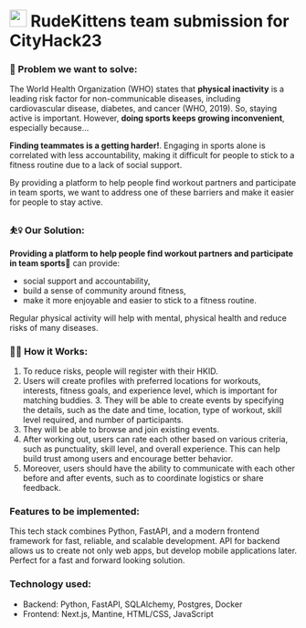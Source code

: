 # <img src="https://media.giphy.com/media/Z0Gtsd3EwdKTu/giphy.gif" width="30"> RudeKittens team submission for CityHack23 


### 🧘 Problem we want to solve:

The World Health Organization (WHO) states that **physical inactivity** is a leading risk factor for non-communicable diseases, including cardiovascular disease, diabetes, and cancer (WHO, 2019). So, staying active is important. However, **doing sports keeps growing inconvenient**, especially because... 

**Finding teammates is a getting harder!**. Engaging in sports alone is correlated with less accountability, making it difficult for people to stick to a fitness routine due to a lack of social support.

By providing a platform to help people find workout partners and participate in team sports, we want to address one of these barriers and make it easier for people to stay active.

### ⛹️‍♀️ Our Solution:

**Providing a platform to help people find workout partners and participate in team sports🏐** can provide:
- social support and accountability,
- build a sense of community around fitness, 
- make it more enjoyable and easier to stick to a fitness routine. 

Regular physical activity will help with mental, physical health and reduce risks of many diseases.

### 🧗🏻 How it Works: 

1. To reduce risks, people will register with their HKID. 
2. Users will create profiles with preferred locations for workouts, interests, fitness goals, and experience level, which is important for matching buddies. 3. They will be able to create events by specifying the details, such as the date and time, location, type of workout, skill level required, and number of participants.
4. They will be able to browse and join existing events.
5. After working out, users can rate each other based on various criteria, such as punctuality, skill level, and overall experience. This can help build trust among users and encourage better behavior. 
6. Moreover, users should have the ability to communicate with each other before and after events, such as to coordinate logistics or share feedback.

### Features to be implemented: 

This tech stack combines Python, FastAPI, and a modern frontend framework for fast, reliable, and scalable development. API for backend allows us to create not only web apps, but develop mobile applications later. Perfect for a fast and forward looking solution.

### Technology used:

- Backend: Python, FastAPI, SQLAlchemy, Postgres, Docker 
- Frontend: Next.js, Mantine, HTML/CSS, JavaScript 



